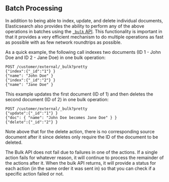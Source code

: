 ## Batch Processing

In addition to being able to index, update, and delete individual documents, Elasticsearch also provides the ability to perform any of the above operations in batches using the [`_bulk` API](https://www.elastic.co/guide/en/elasticsearch/reference/5.4/docs-bulk.html). This functionality is important in that it provides a very efficient mechanism to do multiple operations as fast as possible with as few network roundtrips as possible.

As a quick example, the following call indexes two documents (ID 1 - John Doe and ID 2 - Jane Doe) in one bulk operation:
    
    
    POST /customer/external/_bulk?pretty
    {"index":{"_id":"1"} }
    {"name": "John Doe" }
    {"index":{"_id":"2"} }
    {"name": "Jane Doe" }

This example updates the first document (ID of 1) and then deletes the second document (ID of 2) in one bulk operation:
    
    
    POST /customer/external/_bulk?pretty
    {"update":{"_id":"1"} }
    {"doc": { "name": "John Doe becomes Jane Doe" } }
    {"delete":{"_id":"2"} }

Note above that for the delete action, there is no corresponding source document after it since deletes only require the ID of the document to be deleted.

The Bulk API does not fail due to failures in one of the actions. If a single action fails for whatever reason, it will continue to process the remainder of the actions after it. When the bulk API returns, it will provide a status for each action (in the same order it was sent in) so that you can check if a specific action failed or not.
